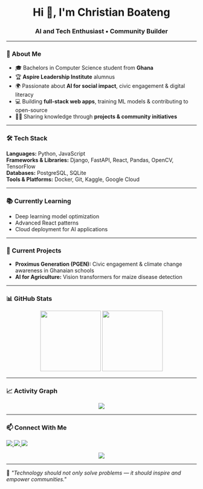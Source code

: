 
<h1 align="center">Hi 👋, I'm Christian Boateng</h1>
<h3 align="center">AI and Tech Enthusiast • Community Builder</h3>

---

### 🚀 About Me  
- 🎓 Bachelors in Computer Science student from **Ghana**  
- 🏆 **Aspire Leadership Institute** alumnus  
- 🌍 Passionate about **AI for social impact**, civic engagement & digital literacy  
- 💻 Building **full-stack web apps**, training ML models & contributing to open-source  
- ✍🏾 Sharing knowledge through **projects & community initiatives**  

---

### 🛠 Tech Stack  
**Languages:** Python, JavaScript  
**Frameworks & Libraries:** Django, FastAPI, React, Pandas, OpenCV, TensorFlow  
**Databases:** PostgreSQL, SQLite  
**Tools & Platforms:** Docker, Git, Kaggle, Google Cloud  

---

### 📚 Currently Learning  
- Deep learning model optimization  
- Advanced React patterns  
- Cloud deployment for AI applications  

---

### 📌 Current Projects  
- **Proximus Generation (PGEN):** Civic engagement & climate change awareness in Ghanaian schools  
- **AI for Agriculture:** Vision transformers for maize disease detection 

---

### 📊 GitHub Stats  
<p align="center">
  <img src="https://github-readme-stats.vercel.app/api?username=Christianboat&show_icons=true&theme=radical" height="160" />
  <img src="https://github-readme-stats.vercel.app/api/top-langs/?username=Christianboat&layout=compact&theme=radical" height="160" />
</p>

---

### 📈 Activity Graph  
<p align="center">
  <img src="https://github-readme-activity-graph.vercel.app/graph?username=Christianboat&theme=radical" />
</p>

---

### 📫 Connect With Me  
<p align="left">
  <a href="https://twitter.com/YOUR_TWITTER" target="_blank">
    <img src="https://img.shields.io/badge/Twitter-1DA1F2?style=for-the-badge&logo=twitter&logoColor=white" />
  </a>
  <a href="mailto:Christianboateng360@gmail.com">
    <img src="https://img.shields.io/badge/Email-D14836?style=for-the-badge&logo=gmail&logoColor=white" />
  </a>
  <a href="https://linkedin.com/in/chrisboat" target="_blank">
    <img src="https://img.shields.io/badge/LinkedIn-0A66C2?style=for-the-badge&logo=linkedin&logoColor=white" />
  </a>
</p>

<p align="center">
  <img src="https://komarev.com/ghpvc/?username=Christianboat&label=Profile%20Views&color=0e75b6&style=flat" />
</p>

---

💬 *"Technology should not only solve problems — it should inspire and empower communities."*
